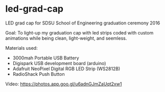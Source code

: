 # led-grad-cap
LED grad cap for SDSU School of Engineering graduation ceremony 2016

Goal: To light-up my graduation cap with led strips coded with custom animations while
being clean, light-weight, and seemless.

Materials used:
- 3000mah Portable USB Battery
- Digispark USB development board (arduino)
- Adafruit NeoPixel Digital RGB LED Strip (WS2812B)
- RadioShack Push Button

Video: https://photos.app.goo.gl/u6adnGJmZaUqt2xw1
